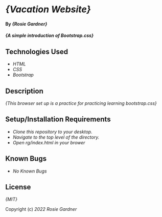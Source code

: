 # _{Vacation Website}_

#### By _**{Rosie Gardner}**_

#### _{A simple introduction of Bootstrap.css}_

## Technologies Used

* _HTML_
* _CSS_
* _Bootstrap_

## Description

_{This browser set up is a practice for practicing learning bootstrap.css}_

## Setup/Installation Requirements

* _Clone this repository to your desktop._
* _Navigate to the top level of the directory._
* _Open rg/index.html in your brower_

## Known Bugs

* _No Known Bugs_

## License

_{MIT}_

Copyright (c) _2022_ _Rosie Gardner_
